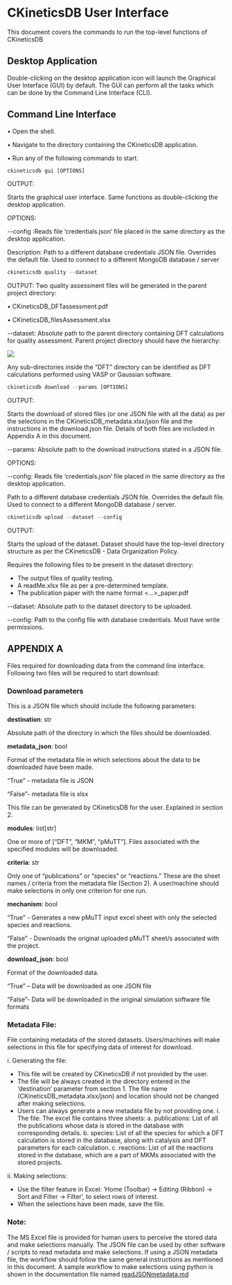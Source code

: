# CKineticsDB User Interface 

This document covers the commands to run the top-level functions of CKineticsDB

## Desktop Application

Double-clicking on the desktop application icon will launch the Graphical User Interface (GUI) by default. The GUI can perform all the tasks which can be done by the Command Line Interface (CLI).

## Command Line Interface

•	Open the shell.

•	Navigate to the directory containing the CKineticsDB application.

•	Run any of the following commands to start.


```python
ckineticsdb gui [OPTIONS]
```

OUTPUT:

Starts the graphical user interface. Same functions as double-clicking the desktop application.

OPTIONS:

--config :Reads file ‘credentials.json’ file placed in the same directory as the desktop application. 

Description: Path to a different database credentials JSON file. Overrides the default file. Used to connect to a different MongoDB database / server


```python
ckineticsdb quality --dataset
```

OUTPUT:
Two quality assessment files will be generated in the parent project directory:

•	CKineticsDB_DFTassessment.pdf

•	CKineticsDB_filesAssessment.xlsx

--dataset: Absolute path to the parent directory containing DFT calculations for quality assessment. Parent project directory should have the hierarchy: 

<img src="https://github.com/siddhantlambor/ckineticsdb-documentation/blob/main/images/hierarchy.png"/>

Any sub-directories inside the “DFT” directory can be identified as DFT calculations performed using VASP or Gaussian software.


```python
ckineticsdb download --params [OPTIONS]
```

OUTPUT:

Starts the download of stored files (or one JSON file with all the data) as per the selections in the CKineticsDB_metadata.xlsx/json file and the instructions in the download.json file. Details of both files are included in Appendix A in this document.

--params: Absolute path to the download instructions stated in a JSON file. 

OPTIONS:

--config: Reads file ‘credentials.json’ file placed in the same directory as the desktop application.

Path to a different database credentials JSON file. Overrides the default file. Used to connect to a different MongoDB database / server. 


```python
ckineticsdb upload --dataset --config
```

OUTPUT:

Starts the upload of the dataset. Dataset should have the top-level directory structure as per the CKineticsDB - Data Organization Policy.

Requires the following files to be present in the dataset directory:
-	The output files of quality testing.
-	A readMe.xlsx file as per a pre-determined template.
-	The publication paper with the name format <…>_paper.pdf

--dataset: Absolute path to the dataset directory to be uploaded.

--config: Path to the config file with database credentials. Must have write permissions. 

## APPENDIX A

Files required for downloading data from the command line interface. Following two files will be required to start download:

### Download parameters 

This is a JSON file which should include the following parameters:

**destination**: str

Absolute path of the directory in which the files should be downloaded.

**metadata_json**: bool

Format of the metadata file in which selections about the data to be downloaded have been made.

“True” - metadata file is JSON

“False”- metadata file is xlsx

This file can be generated by CKineticsDB for the user. Explained in section 2.

**modules**: list[str]

One or more of [“DFT”, “MKM”, “pMuTT”]. Files associated with the specified modules will be downloaded.

**criteria**: str

Only one of “publications” or “species” or “reactions.” These are the sheet names / criteria from the metadata file (Section 2). A user/machine should make selections in only one criterion for one run.

**mechanism**: bool

“True” - Generates a new pMuTT input excel sheet with only the selected species and reactions.

“False” - Downloads the original uploaded pMuTT sheet/s associated with the project. 

**download_json**: bool

Format of the downloaded data.

“True” – Data will be downloaded as one JSON file

“False”- Data will be downloaded in the original simulation software file formats

### Metadata File:

File containing metadata of the stored datasets. Users/machines will make selections in this file for specifying data of interest for download.

i. Generating the file:
-	This file will be created by CKineticsDB if not provided by the user.
-	The file will be always created in the directory entered in the ‘destination’ parameter from section 1. The file name (CKineticsDB_metadata.xlsx/json) and location should not be changed after making selections.
-	Users can always generate a new metadata file by not providing one. 
i.	The file:
The excel file contains three sheets:
a.	publications: List of all the publications whose data is stored in the database with corresponding details.
b.	species: List of all the species for which a DFT calculation is stored in the database, along with catalysis and DFT parameters for each calculation.
c.	reactions: List of all the reactions stored in the database, which are a part of MKMs associated with the stored projects.

ii.	Making selections:
-	Use the filter feature in Excel: ‘Home (Toolbar) -> Editing (Ribbon) -> Sort and Filter -> Filter’, to select rows of interest.
-	When the selections have been made, save the file. 

### Note: 
The MS Excel file is provided for human users to perceive the stored data and make selections manually.
The JSON file can be used by other software / scripts to read metadata and make selections. If using a JSON metadata file, the workflow should follow the same general instructions as mentioned in this document. A sample workflow to make selections using python is shown in the documentation file named [readJSONmetadata.md](https://github.com/siddhantlambor/ckineticsdb-documentation/blob/main/readJSONmetadata.md)
